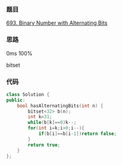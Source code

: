 ### 题目
[693. Binary Number with Alternating Bits](https://leetcode-cn.com/problems/binary-number-with-alternating-bits/submissions/)
### 思路
0ms 100%

bitset
### 代码
```c++
class Solution {
public:
    bool hasAlternatingBits(int n) {
        bitset<32> b(n);
        int k=31;
        while(b[k]==0)k--;
        for(int i=k;i>0;i--){
            if(b[i]==b[i-1])return false;
        }
        return true;
    }
};
```
